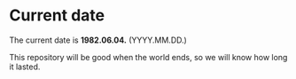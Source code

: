 # Current date

The current date is **1982.06.04.** (YYYY.MM.DD.)

This repository will be good when the world ends, so we will know how long it lasted.
